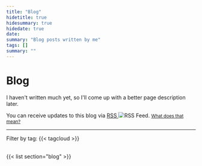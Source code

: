 ```yaml
---
title: "Blog"
hidetitle: true
hidesummary: true
hidedate: true
date: 
summary: "Blog posts written by me"
tags: []
summary: ""
---
```

# Blog
I haven't written much yet, so I'll come up with a better page description later.

<p>You can receive updates to this blog via <a href="/index.xml">RSS <img class="inlineimage" src="/rss-green.svg" style="max-height:1em" alt="RSS Feed" title="Subscribe via RSS for new blog posts!"></a>. <a style="font-size:12px;" href="https://www.autodidacts.io/what-is-rss/" target="_blank" rel="noopener noreferrer">What does that mean?</a></p>


---

<div class="tagcloud">Filter by tag: {{< tagcloud >}}</div>

<br>

{{< list section="blog" >}}